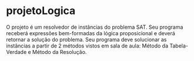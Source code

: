 # projetoLogica
O projeto é um resolvedor de instâncias do problema SAT. Seu programa receberá expressões bem-formadas da lógica proposicional e deverá retornar a solução do problema. Seu programa deve solucionar as instâncias a partir de 2 métodos vistos em sala de aula: Método da Tabela-Verdade e Método da Resolução.
